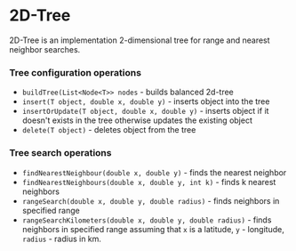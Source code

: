 2D-Tree
=======

2D-Tree is an implementation 2-dimensional tree for range and nearest neighbor searches.

### Tree configuration operations
 - `buildTree(List<Node<T>> nodes` - builds balanced 2d-tree 
 - `insert(T object, double x, double y)` - inserts object into the tree
 - `insertOrUpdate(T object, double x, double y)` - inserts object if it doesn't exists in the tree otherwise updates the existing object
 - `delete(T object)` - deletes object from the tree

### Tree search operations
 - `findNearestNeighbour(double x, double y)`  - finds the nearest neighbor 
 - `findNearestNeighbours(double x, double y, int k)` - finds k nearest neighbors
 - `rangeSearch(double x, double y, double radius)` - finds neighbors in specified range
 - `rangeSearchKilometers(double x, double y, double radius)` - finds neighbors in specified range assuming that `x` is a latitude, `y` - longitude, `radius` - radius in km.
